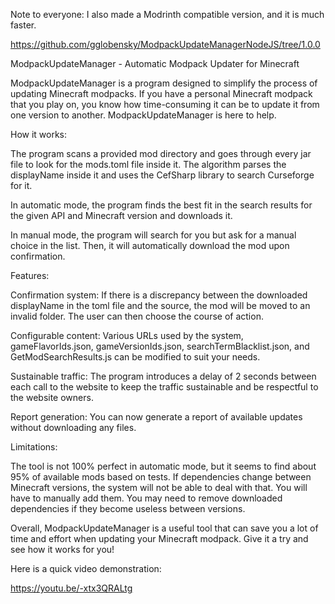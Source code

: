 Note to everyone:
I also made a Modrinth compatible version, and it is much faster.

https://github.com/gglobensky/ModpackUpdateManagerNodeJS/tree/1.0.0

ModpackUpdateManager - Automatic Modpack Updater for Minecraft

ModpackUpdateManager is a program designed to simplify the process of updating Minecraft modpacks. If you have a personal Minecraft modpack that you play on, you know how time-consuming it can be to update it from one version to another. ModpackUpdateManager is here to help.


How it works:

The program scans a provided mod directory and goes through every jar file to look for the mods.toml file inside it. The algorithm parses the displayName inside it and uses the CefSharp library to search Curseforge for it.

In automatic mode, the program finds the best fit in the search results for the given API and Minecraft version and downloads it.

In manual mode, the program will search for you but ask for a manual choice in the list. Then, it will automatically download the mod upon confirmation.


Features:

Confirmation system: If there is a discrepancy between the downloaded displayName in the toml file and the source, the mod will be moved to an invalid folder. The user can then choose the course of action.

Configurable content: Various URLs used by the system, gameFlavorIds.json, gameVersionIds.json, searchTermBlacklist.json, and GetModSearchResults.js can be modified to suit your needs.

Sustainable traffic: The program introduces a delay of 2 seconds between each call to the website to keep the traffic sustainable and be respectful to the website owners.

Report generation: You can now generate a report of available updates without downloading any files.


Limitations:

The tool is not 100% perfect in automatic mode, but it seems to find about 95% of available mods based on tests. If dependencies change between Minecraft versions, the system will not be able to deal with that. You will have to manually add them. You may need to remove downloaded dependencies if they become useless between versions.

Overall, ModpackUpdateManager is a useful tool that can save you a lot of time and effort when updating your Minecraft modpack. Give it a try and see how it works for you!

Here is a quick video demonstration:

https://youtu.be/-xtx3QRALtg
